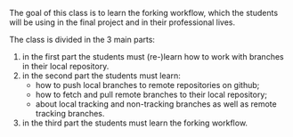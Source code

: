 The goal of this class is to learn the forking workflow, which the students will be using in the final project and in their professional lives.

The class is divided in the 3 main parts:

1. in the first part the students must (re-)learn how to work with branches in their local repository.
2. in the second part the students must learn:
   - how to push local branches to remote repositories on github;
   - how to fetch and pull remote branches to their local repository;
   - about local tracking and non-tracking branches as well as remote tracking branches.
3. in the third part the students must learn the forking workflow.
